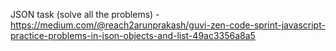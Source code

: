 JSON task (solve all the problems) - https://medium.com/@reach2arunprakash/guvi-zen-code-sprint-javascript-practice-problems-in-json-objects-and-list-49ac3356a8a5 
